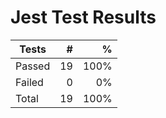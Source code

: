 # Jest Test Results

| Tests  |   # |    % |
| ------ | --: | ---: |
| Passed | 19 | 100% |
| Failed | 0 | 0% |
| Total  | 19 | 100% |